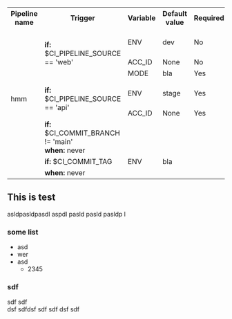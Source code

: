 <!--PIPELINE_DOCS-->
<table>
<tr><th>Pipeline name</th><th>Trigger</th><th>Variable</th><th>Default value</th><th>Required</th><th>Type</th><th>Choices</th></tr>
<tr><td rowspan="3"></td><td rowspan="3"><b>if:</b> $CI_PIPELINE_SOURCE == 'web'</td><td>ENV</td><td>dev</td><td>No</td><td>-</td><td>dev, prod, test</td></tr><tr><td>ACC_ID</td><td>None</td><td>No</td><td>str</td><td>-</td></tr>
<tr><td>MODE</td><td>bla</td><td>Yes</td><td>-</td><td>art, dep</td></tr>
<tr><td rowspan="2">hmm</td><td rowspan="2"><b>if:</b> $CI_PIPELINE_SOURCE == 'api'</td><td>ENV</td><td>stage</td><td>Yes</td><td>-</td><td>dev, prod, test</td></tr><tr><td>ACC_ID</td><td>None</td><td>Yes</td><td>str</td><td>-</td></tr>
<tr><td></td><td><b>if:</b> $CI_COMMIT_BRANCH != 'main'<br><b>when:</b> never</td></tr>
<tr><td></td><td><b>if:</b> $CI_COMMIT_TAG</td><td>ENV</td><td>bla</td></tr>
<tr><td></td><td><b>when:</b> never</td></tr>
</table>
<!--PIPELINE_DOCS-->

## This is test

asldpasldpasdl aspdl pasld pasld pasldp l

### some list
- asd
- wer
- asd
    - 2345

### sdf
sdf sdf
<br>dsf sdfdsf sdf sdf dsf sdf
